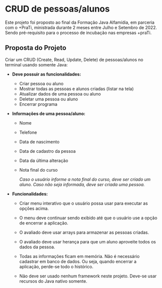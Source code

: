 # CRUD de pessoas/alunos

Este projeto foi proposto ao final da Formação Java Alfamídia, em parceria com o +PraTi, ministrada durante 2 meses entre Julho e Setembro de 2022. Sendo pré-requisito para o processo de incubação nas empresas +praTi.

## Proposta do Projeto
Criar um CRUD (Create, Read, Update, Delete) de pessoas/alunos no terminal usando somente Java:

* **Deve possuir as funcionalidades:**
  * Criar pessoa ou aluno
  * Mostrar todas as pessoas e alunos criadas (listar na tela)
  * Atualizar dados de uma pessoa ou aluno
  * Deletar uma pessoa ou aluno
  * Encerrar programa

* **Informações de uma pessoa/aluno:**

  * Nome
  * Telefone
  * Data de nascimento
  * Data de cadastro da pessoa
  * Data da última alteração
  * Nota final do curso
 
    *Caso o usuário informe a nota final do curso, deve ser criado um aluno. Caso não seja informada, deve ser criada uma pessoa.*

* **Funcionalidades:**

  * Criar menu interativo que o usuário possa usar para executar as opções acima.

  * O menu deve continuar sendo exibido até que o usuário use a opção de encerrar a aplicação.
  * O avaliado deve usar arrays para armazenar as pessoas criadas.
  * O avaliado deve usar herança para que um aluno aproveite todos os dados da  pessoa.

  * Todas as informações ficam em memória. Não é necessário cadastrar em banco de dados. Ou seja, quando encerrar a aplicação, perde-se todo o histórico.
  * Não deve ser usado nenhum framework neste projeto. Deve-se usar recursos do Java nativo somente.
